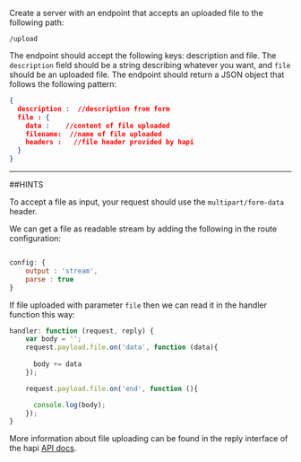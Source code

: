 Create a server with an endpoint that accepts an uploaded file to the following path:

```
/upload
```

The endpoint should accept the following keys: description and file. The ```description``` field should be a string describing whatever you want, and ```file``` should be an uploaded file. The endpoint should return a JSON object that follows the following pattern: 


```json
{
  description :  //description from form
  file : {
    data :    //content of file uploaded 
    filename:  //name of file uploaded
    headers :   //file header provided by hapi 
  }
} 
```

-----------------------------------------------------------------
##HINTS

To accept a file as input, your request should use the ```multipart/form-data``` header. 

We can get a file as readable stream by adding the following in the route configuration:

```js

config: {
    output : 'stream',
    parse : true
}
```

If file uploaded with parameter ```file``` then we can read it in the handler function this way:
   
```js
handler: function (request, reply) {
    var body = '';
    request.payload.file.on('data', function (data){
      
      body += data
    });

    request.payload.file.on('end', function (){

      console.log(body);
    });
}
```

More information about file uploading can be found in the reply interface of the hapi [API docs](http://hapijs.com/api#reply-interface).

